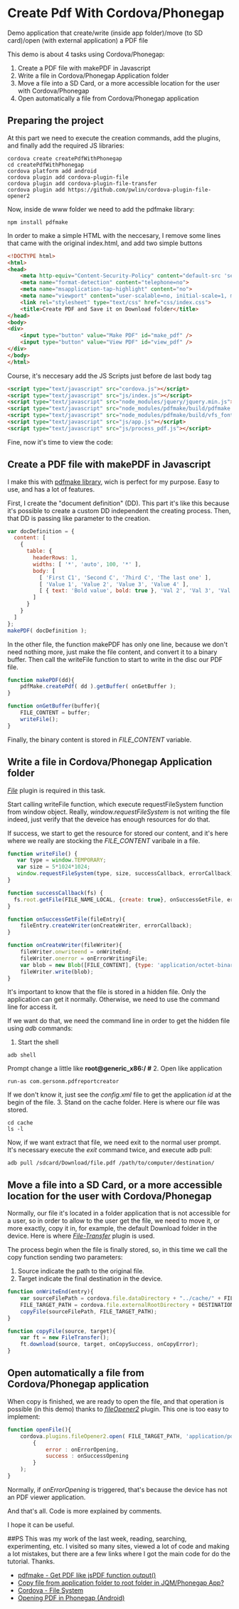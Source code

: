 # Create Pdf With Cordova/Phonegap
Demo application that create/write (inside app folder)/move (to SD card)/open (with external application) a PDF file

This demo is about 4 tasks using Cordova/Phonegap:

1. Create a PDF file with makePDF in Javascript
2. Write a file in Cordova/Phonegap Application folder
3. Move a file into a SD Card, or a more accessible location for the user with Cordova/Phonegap
4. Open automatically a file from Cordova/Phonegap application

## Preparing the project
At this part we need to execute the creation commands, add the plugins, and finally add the required JS libraries:

```
cordova create createPdfWithPhonegap
cd createPdfWithPhonegap
cordova platform add android
cordova plugin add cordova-plugin-file
cordova plugin add cordova-plugin-file-transfer
cordova plugin add https://github.com/pwlin/cordova-plugin-file-opener2
```
Now, inside de www folder we need to add the pdfmake library:
```
npm install pdfmake
```
In order to make a simple HTML with the neccesary, I remove some lines that came with the original index.html, and add two simple buttons

```html
<!DOCTYPE html>
<html>
<head>
    <meta http-equiv="Content-Security-Policy" content="default-src 'self' data: gap: https://ssl.gstatic.com 'unsafe-eval'; style-src 'self' 'unsafe-inline'; media-src *; img-src 'self' data: content:;">
    <meta name="format-detection" content="telephone=no">
    <meta name="msapplication-tap-highlight" content="no">
    <meta name="viewport" content="user-scalable=no, initial-scale=1, maximum-scale=1, minimum-scale=1, width=device-width">
    <link rel="stylesheet" type="text/css" href="css/index.css">
    <title>Create PDF and Save it on Download folder</title>
</head>
<body>
<div>
    <input type="button" value="Make PDF" id="make_pdf" />
    <input type="button" value="View PDF" id="view_pdf" />
</div>
</body>
</html>
```

Course, it's neccesary add the JS Scripts just before de last body tag
```html
<script type="text/javascript" src="cordova.js"></script>
<script type="text/javascript" src="js/index.js"></script>
<script type="text/javascript" src="node_modules/jquery/jquery.min.js"></script>
<script type="text/javascript" src="node_modules/pdfmake/build/pdfmake.js"></script>
<script type="text/javascript" src="node_modules/pdfmake/build/vfs_fonts.js"></script>
<script type="text/javascript" src="js/app.js"></script>
<script type="text/javascript" src="js/process_pdf.js"></script>
```

Fine, now it's time to view the code:

## Create a PDF file with makePDF in Javascript
I make this with [pdfmake library](https://github.com/bpampuch/pdfmake), wich is perfect for my purpose. Easy to use, and has a lot of features.

First, I create the "document definition" (DD). This part it's like this because it's possible to create a custom DD independent the creating process. Then, that DD is passing like parameter to the creation.
```javascript
var docDefinition = {
  content: [
    {
      table: {
        headerRows: 1,
        widths: [ '*', 'auto', 100, '*' ],
        body: [
          [ 'First C1', 'Second C', '7hird C', 'The last one' ],
          [ 'Value 1', 'Value 2', 'Value 3', 'Value 4' ],
          [ { text: 'Bold value', bold: true }, 'Val 2', 'Val 3', 'Val 4' ]
        ]
      }
    }
  ]
};
makePDF( docDefinition );
```

In the other file, the function makePDF has only one line, because we don't need nothing more, just make the file content, and convert it to a binary buffer. Then call the writeFile function to start to write in the disc our PDF file.
```javascript
function makePDF(dd){
    pdfMake.createPdf( dd ).getBuffer( onGetBuffer );
}

function onGetBuffer(buffer){
    FILE_CONTENT = buffer;
    writeFile();
}
```
Finally, the binary content is stored in *FILE_CONTENT* variable.

## Write a file in Cordova/Phonegap Application folder
[*File*](https://github.com/apache/cordova-plugin-file) plugin is required in this task.

Start calling writeFile function, which execute requestFileSystem function from window object. Really, *window.requestFileSystem* is not writing the file indeed, just verify that the deveice has enough resources for do that. 

If success, we start to get the resource for stored our content, and it's here where we really are stocking the *FILE_CONTENT* varibale in a file.

```javascript
function writeFile() {
   var type = window.TEMPORARY;
   var size = 5*1024*1024;
   window.requestFileSystem(type, size, successCallback, errorCallback)
}

function successCallback(fs) {
  fs.root.getFile(FILE_NAME_LOCAL, {create: true}, onSuccessGetFile, errorCallback);
}

function onSuccessGetFile(fileEntry){
    fileEntry.createWriter(onCreateWriter, errorCallback);
}

function onCreateWriter(fileWriter){
    fileWriter.onwriteend = onWriteEnd;
    fileWriter.onerror = onErrorWritingFile;
    var blob = new Blob([FILE_CONTENT], {type: 'application/octet-binary'});
    fileWriter.write(blob);
}
```

It's important to know that the file is stored in a hidden file. Only the application can get it normally. Otherwise, we need to use the command line for access it.

If we want do that, we need the command line in order to get the hidden file using *adb* commands:
1. Start the shell
```
adb shell
```
Prompt change a little like **root@generic_x86:/ #**
2. Open like application
```
run-as com.gersonm.pdfreportcreator
```
If we don't know it, just see the *config.xml* file to get the application *id* at the begin of the file.
3. Stand on the cache folder. Here is where our file was stored.
```
cd cache
ls -l
```
Now, if we want extract that file, we need exit to the normal user prompt. It's necessary execute the *exit* command twice, and execute adb pull:
```
adb pull /sdcard/Download/file.pdf /path/to/computer/destination/
```
## Move a file into a SD Card, or a more accessible location for the user with Cordova/Phonegap
Normally, our file it's located in a folder application that is not accessible for a user, so in order to allow to the user get the file, we need to move it, or more exactly, copy it in, for example, the default Download folder in the device. Here is where [*File-Transfer*](https://github.com/apache/cordova-plugin-file-transfer) plugin is used.

The process begin when the file is finally stored, so, in this time we call the copy function sending two parameters:
1. Source indicate the path to the original file.
2. Target indicate the final destination in the device.

```javascript
function onWriteEnd(entry){
    var sourceFilePath = cordova.file.dataDirectory + "../cache/" + FILE_NAME_LOCAL;
    FILE_TARGET_PATH = cordova.file.externalRootDirectory + DESTINATION_FOLDER + FILE_NAME;
    copyFile(sourceFilePath, FILE_TARGET_PATH);
}

function copyFile(source, target){
    var ft = new FileTransfer();
    ft.download(source, target, onCopySuccess, onCopyError);
}
```
## Open automatically a file from Cordova/Phonegap application
When copy is finished, we are ready to open the file, and that operation is possible (in this demo) thanks to [*fileOpener2*](https://github.com/pwlin/cordova-plugin-file-opener2) plugin. This one is too easy to implement:

```javascript
function openFile(){
    cordova.plugins.fileOpener2.open( FILE_TARGET_PATH, 'application/pdf',
        {
            error : onErrorOpening,
            success : onSuccessOpening
        }
    );
}
```
Normally, if *onErrorOpening* is triggered, that's because the device has not an PDF viewer application.

And that's all. Code is more explained by comments.

I hope it can be useful.

##PS
This was my work of the last week, reading, searching, experimenting, etc. I visited so many sites, viewed a lot of code and making a lot mistakes, but there are a few links where I got the main code for do the tutorial. Thanks.

- [pdfmake - Get PDF like jsPDF function output()](http://stackoverflow.com/questions/28824723/pdfmake-get-pdf-like-jspdf-function-output)
- [Copy file from application folder to root folder in JQM/Phonegap App?](http://stackoverflow.com/questions/29479060/copy-file-from-application-folder-to-root-folder-in-jqm-phonegap-app)
- [Cordova - File System](https://www.tutorialspoint.com/cordova/cordova_file_system.htm)
- [Opening PDF in Phonegap (Android)](http://stackoverflow.com/questions/31492589/opening-pdf-in-phonegap-android)

